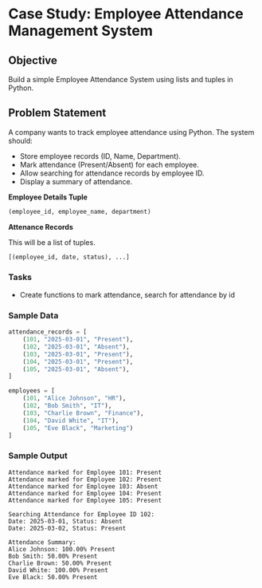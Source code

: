 # Case Study: Employee Attendance Management System

## Objective

Build a simple Employee Attendance System using lists and tuples in Python.

## Problem Statement

A company wants to track employee attendance using Python. The system should:

- Store employee records (ID, Name, Department).
- Mark attendance (Present/Absent) for each employee.
- Allow searching for attendance records by employee ID.
- Display a summary of attendance.

**Employee Details Tuple**

```python
(employee_id, employee_name, department)
```

**Attenance Records**

This will be a list of tuples.
```python
[(employee_id, date, status), ...]
```

### Tasks

- Create functions to mark attendance, search for attendance by id

### Sample Data

```python
attendance_records = [
    (101, "2025-03-01", "Present"),
    (102, "2025-03-01", "Absent"),
    (103, "2025-03-01", "Present"),
    (104, "2025-03-01", "Present"),
    (105, "2025-03-01", "Absent"),
]

employees = [
    (101, "Alice Johnson", "HR"),
    (102, "Bob Smith", "IT"),
    (103, "Charlie Brown", "Finance"),
    (104, "David White", "IT"),
    (105, "Eve Black", "Marketing")
]

```

### Sample Output

```
Attendance marked for Employee 101: Present
Attendance marked for Employee 102: Present
Attendance marked for Employee 103: Absent
Attendance marked for Employee 104: Present
Attendance marked for Employee 105: Present

Searching Attendance for Employee ID 102:
Date: 2025-03-01, Status: Absent
Date: 2025-03-02, Status: Present

Attendance Summary:
Alice Johnson: 100.00% Present
Bob Smith: 50.00% Present
Charlie Brown: 50.00% Present
David White: 100.00% Present
Eve Black: 50.00% Present
```
